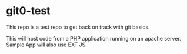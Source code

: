 # git0-test
This repo is a test repo to get back on track with git basics.

This will host code from a PHP application running on an apache server.
Sample App will also use EXT JS.
